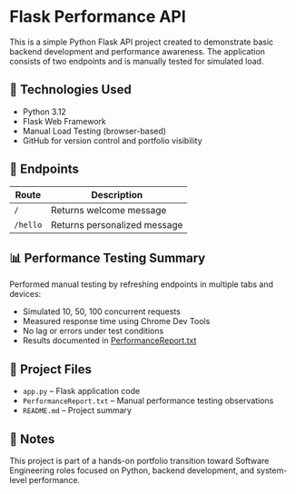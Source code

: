 # Flask Performance API

This is a simple Python Flask API project created to demonstrate basic backend development and performance awareness. The application consists of two endpoints and is manually tested for simulated load.

## 🔧 Technologies Used
- Python 3.12
- Flask Web Framework
- Manual Load Testing (browser-based)
- GitHub for version control and portfolio visibility

## 🚀 Endpoints

| Route         | Description                   |
|---------------|-------------------------------|
| `/`           | Returns welcome message        |
| `/hello`      | Returns personalized message   |

## 📊 Performance Testing Summary

Performed manual testing by refreshing endpoints in multiple tabs and devices:

- Simulated 10, 50, 100 concurrent requests
- Measured response time using Chrome Dev Tools
- No lag or errors under test conditions
- Results documented in [PerformanceReport.txt](./PerformanceReport.txt)

## 📁 Project Files

- `app.py` – Flask application code
- `PerformanceReport.txt` – Manual performance testing observations
- `README.md` – Project summary

## 📌 Notes

This project is part of a hands-on portfolio transition toward Software Engineering roles focused on Python, backend development, and system-level performance.
